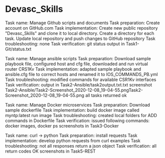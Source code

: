 # Devasc_Skills

Task name: 
	Manage Github scripts and documents
Task preparation: 
	Create account on GitHub.com
Task implementation: 
	Create new public repository "Devasc_Skills" and clone it to local directory.
	Create a directory for each task. Update local repository and push
	changes to GitHub repository
Task troubleshooting: 
	none
Task verification:
	git status output in Task1-Git/status.txt


Task name: 
	Manage ansible scripts
Task preparation: 
	Download sample playbook file, configured host and cfg file,
	downloaded and run virtual router CRS1Kv
Task implementation: 
	adapted sample playbook and ansible.cfg file to correct hosts and renamed it to
	IOS_COMMANDS_PB.yml
Task troubleshooting: 
	modified commands for available CSR1Kv interfaces
Task verification:
	output in Task2-Ansible/task2output.txt.txt
	screenshot Task2-Ansible/Task2-Screenshot_2020-12-08_19-04-55.pngTask2-Screenshot_2020-12-08_19-04-55.png
	all tasks returned ok

Task name: 
	Manage Docker microservices
Task preparation: 
	Download sample dockerfile
Task implementation: 
	build docker image called myntp:latest
	run image
Task troubleshooting: 
	created local folders for ADD commands in Dockerfile
Task verification:
	issued following commands: docker images, docker ps
	screenshots in Task3-Docker

Task name: 
	curl -> python
Task preparation: 
	install requests
Task implementation: 
	develop python requests from curl examples
Task troubleshooting: 
	not all responses return a json object
Task verification:
	all return codes OK
	screenshots in Task5-REST



	
